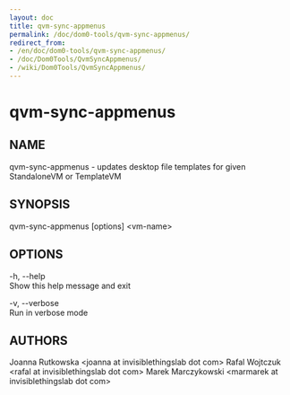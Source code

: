 ```yaml
---
layout: doc
title: qvm-sync-appmenus
permalink: /doc/dom0-tools/qvm-sync-appmenus/
redirect_from:
- /en/doc/dom0-tools/qvm-sync-appmenus/
- /doc/Dom0Tools/QvmSyncAppmenus/
- /wiki/Dom0Tools/QvmSyncAppmenus/
---
```


qvm-sync-appmenus
=================

NAME
----

qvm-sync-appmenus - updates desktop file templates for given StandaloneVM or TemplateVM

SYNOPSIS
--------

qvm-sync-appmenus [options] \<vm-name\>

OPTIONS
-------

-h, --help  
Show this help message and exit

-v, --verbose  
Run in verbose mode

AUTHORS
-------

Joanna Rutkowska \<joanna at invisiblethingslab dot com\>
Rafal Wojtczuk \<rafal at invisiblethingslab dot com\>
Marek Marczykowski \<marmarek at invisiblethingslab dot com\>
